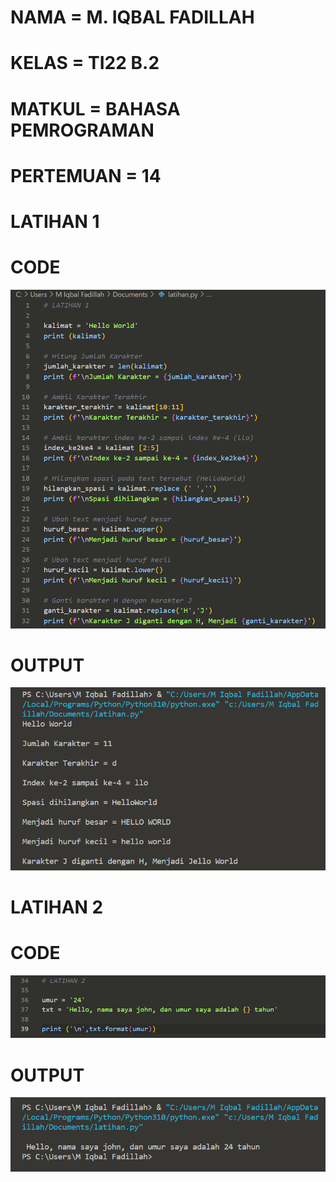 # NAMA      = M. IQBAL FADILLAH
# KELAS     = TI22 B.2
# MATKUL    = BAHASA PEMROGRAMAN
# PERTEMUAN = 14

# LATIHAN 1
# CODE
![](1.png)
# OUTPUT
![](2.png)

# LATIHAN 2
# CODE
![](3.png)
# OUTPUT
![](4.png)